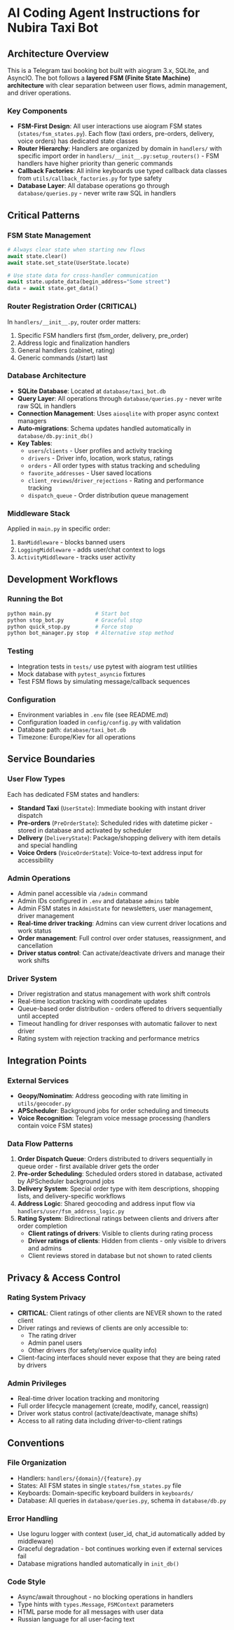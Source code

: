 # AI Coding Agent Instructions for Nubira Taxi Bot

## Architecture Overview

This is a Telegram taxi booking bot built with aiogram 3.x, SQLite, and AsyncIO. The bot follows a **layered FSM (Finite State Machine) architecture** with clear separation between user flows, admin management, and driver operations.

### Key Components

- **FSM-First Design**: All user interactions use aiogram FSM states (`states/fsm_states.py`). Each flow (taxi orders, pre-orders, delivery, voice orders) has dedicated state classes
- **Router Hierarchy**: Handlers are organized by domain in `handlers/` with specific import order in `handlers/__init__.py:setup_routers()` - FSM handlers have higher priority than generic commands
- **Callback Factories**: All inline keyboards use typed callback data classes from `utils/callback_factories.py` for type safety
- **Database Layer**: All database operations go through `database/queries.py` - never write raw SQL in handlers

## Critical Patterns

### FSM State Management
```python
# Always clear state when starting new flows
await state.clear()
await state.set_state(UserState.locate)

# Use state data for cross-handler communication  
await state.update_data(begin_address="Some street")
data = await state.get_data()
```

### Router Registration Order (CRITICAL)
In `handlers/__init__.py`, router order matters:
1. Specific FSM handlers first (fsm_order, delivery, pre_order)
2. Address logic and finalization handlers
3. General handlers (cabinet, rating)
4. Generic commands (/start) last

### Database Architecture
- **SQLite Database**: Located at `database/taxi_bot.db`
- **Query Layer**: All operations through `database/queries.py` - never write raw SQL in handlers
- **Connection Management**: Uses `aiosqlite` with proper async context managers
- **Auto-migrations**: Schema updates handled automatically in `database/db.py:init_db()`
- **Key Tables**: 
  - `users`/`clients` - User profiles and activity tracking
  - `drivers` - Driver info, location, work status, ratings
  - `orders` - All order types with status tracking and scheduling
  - `favorite_addresses` - User saved locations
  - `client_reviews`/`driver_rejections` - Rating and performance tracking
  - `dispatch_queue` - Order distribution queue management

### Middleware Stack
Applied in `main.py` in specific order:
1. `BanMiddleware` - blocks banned users
2. `LoggingMiddleware` - adds user/chat context to logs
3. `ActivityMiddleware` - tracks user activity

## Development Workflows

### Running the Bot
```bash
python main.py              # Start bot
python stop_bot.py          # Graceful stop
python quick_stop.py        # Force stop
python bot_manager.py stop  # Alternative stop method
```

### Testing
- Integration tests in `tests/` use pytest with aiogram test utilities
- Mock database with `pytest_asyncio` fixtures
- Test FSM flows by simulating message/callback sequences

### Configuration
- Environment variables in `.env` file (see README.md)
- Configuration loaded in `config/config.py` with validation
- Database path: `database/taxi_bot.db`
- Timezone: Europe/Kiev for all operations

## Service Boundaries

### User Flow Types
Each has dedicated FSM states and handlers:
- **Standard Taxi** (`UserState`): Immediate booking with instant driver dispatch
- **Pre-orders** (`PreOrderState`): Scheduled rides with datetime picker - stored in database and activated by scheduler
- **Delivery** (`DeliveryState`): Package/shopping delivery with item details and special handling
- **Voice Orders** (`VoiceOrderState`): Voice-to-text address input for accessibility

### Admin Operations
- Admin panel accessible via `/admin` command 
- Admin IDs configured in `.env` and database `admins` table
- Admin FSM states in `AdminState` for newsletters, user management, driver management
- **Real-time driver tracking**: Admins can view current driver locations and work status
- **Order management**: Full control over order statuses, reassignment, and cancellation
- **Driver status control**: Can activate/deactivate drivers and manage their work shifts

### Driver System
- Driver registration and status management with work shift controls
- Real-time location tracking with coordinate updates
- Queue-based order distribution - orders offered to drivers sequentially until accepted
- Timeout handling for driver responses with automatic failover to next driver
- Rating system with rejection tracking and performance metrics

## Integration Points

### External Services
- **Geopy/Nominatim**: Address geocoding with rate limiting in `utils/geocoder.py`
- **APScheduler**: Background jobs for order scheduling and timeouts
- **Voice Recognition**: Telegram voice message processing (handlers contain voice FSM states)

### Data Flow Patterns
1. **Order Dispatch Queue**: Orders distributed to drivers sequentially in queue order - first available driver gets the order
2. **Pre-order Scheduling**: Scheduled orders stored in database, activated by APScheduler background jobs
3. **Delivery System**: Special order type with item descriptions, shopping lists, and delivery-specific workflows
4. **Address Logic**: Shared geocoding and address input flow via `handlers/user/fsm_address_logic.py`
5. **Rating System**: Bidirectional ratings between clients and drivers after order completion
   - **Client ratings of drivers**: Visible to clients during rating process
   - **Driver ratings of clients**: Hidden from clients - only visible to drivers and admins
   - Client reviews stored in database but not shown to rated clients

## Privacy & Access Control

### Rating System Privacy
- **CRITICAL**: Client ratings of other clients are NEVER shown to the rated client
- Driver ratings and reviews of clients are only accessible to:
  - The rating driver
  - Admin panel users
  - Other drivers (for safety/service quality info)
- Client-facing interfaces should never expose that they are being rated by drivers

### Admin Privileges
- Real-time driver location tracking and monitoring
- Full order lifecycle management (create, modify, cancel, reassign)
- Driver work status control (activate/deactivate, manage shifts)
- Access to all rating data including driver-to-client ratings

## Conventions

### File Organization
- Handlers: `handlers/{domain}/{feature}.py`
- States: All FSM states in single `states/fsm_states.py` file
- Keyboards: Domain-specific keyboard builders in `keyboards/`
- Database: All queries in `database/queries.py`, schema in `database/db.py`

### Error Handling
- Use loguru logger with context (user_id, chat_id automatically added by middleware)
- Graceful degradation - bot continues working even if external services fail
- Database migrations handled automatically in `init_db()`

### Code Style
- Async/await throughout - no blocking operations in handlers
- Type hints with `types.Message`, `FSMContext` parameters
- HTML parse mode for all messages with user data
- Russian language for all user-facing text